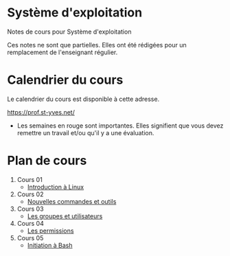 # Système d'exploitation
Notes de cours pour Système d'exploitation

Ces notes ne sont que partielles. Elles ont été rédigées pour un remplacement de l'enseignant régulier.

# Calendrier du cours
Le calendrier du cours est disponible à cette adresse.

https://prof.st-yves.net/

- Les semaines en rouge sont importantes. Elles signifient que vous devez remettre un travail et/ou qu'il y a une évaluation.


# Plan de cours
1. Cours 01
   - [Introduction à Linux](c01_intro/readme.md)
2. Cours 02
   - [Nouvelles commandes et outils](c02_cmd_2/readme.md)
3. Cours 03
   - [Les groupes et utilisateurs](c03_groups_users/readme.md)
4. Cours 04
   - [Les permissions](c04_droits_fichiers/readme.md)
5. Cours 05
   - [Initiation à Bash](c05_scripts/readme.md)
